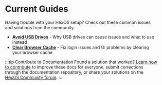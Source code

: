 # Current Guides

Having trouble with your HexOS setup? Check out these common issues and solutions from the community.

- [**Avoid USB Drives**](./AvoidUSBDrives) - Why USB drives can cause issues and what to use instead
- [**Clear Browser Cache**](./ClearCache) - Fix login issues and UI problems by clearing your browser cache

:::tip Contribute to Documentation
Found a solution that worked? [Learn how to contribute](/community/#how-to-contribute) to improve these docs for everyone, submit corrections through the documentation repository, or share your solutions on the [HexOS Community forum](https://hub.hexos.com/).
:::